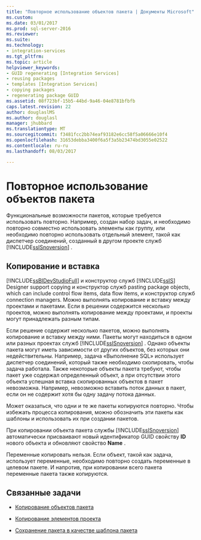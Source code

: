 ```yaml
---
title: "Повторное использование объектов пакета | Документы Microsoft"
ms.custom: 
ms.date: 03/01/2017
ms.prod: sql-server-2016
ms.reviewer: 
ms.suite: 
ms.technology:
- integration-services
ms.tgt_pltfrm: 
ms.topic: article
helpviewer_keywords:
- GUID regenerating [Integration Services]
- reusing packages
- templates [Integration Services]
- copying packages
- regenerating package GUID
ms.assetid: 08f723bf-15b5-44bd-9a46-04e8781bfbfb
caps.latest.revision: 22
author: douglaslMS
ms.author: douglasl
manager: jhubbard
ms.translationtype: MT
ms.sourcegitcommit: f3481fcc2bb74eaf93182e6cc58f5a06666e10f4
ms.openlocfilehash: 31653debba3400f6a5f3a5b23474bd3055e02522
ms.contentlocale: ru-ru
ms.lasthandoff: 08/03/2017

---
```

# <a name="reuse-of-package-objects"></a>Повторное использование объектов пакета
  Функциональные возможности пакетов, которые требуется использовать повторно. Например, создан набор задач, и необходимо повторно совместно использовать элементы как группу, или необходимо повторно использовать отдельный элемент, такой как диспетчер соединений, созданный в другом проекте служб [!INCLUDE[ssISnoversion](../includes/ssisnoversion-md.md)] .  
  
## <a name="copy-and-paste"></a>Копирование и вставка  
 [!INCLUDE[ssBIDevStudioFull](../includes/ssbidevstudiofull-md.md)] и конструктор служб [!INCLUDE[ssIS](../includes/ssis-md.md)] Designer support copying и конструктор служб pasting package objects, which can include control flow items, data flow items, и конструктор служб connection managers. Можно выполнять копирование и вставку между проектами и пакетами. Если в решении содержится несколько проектов, можно выполнять копирование между проектами, и проекты могут принадлежать разным типам.  
  
 Если решение содержит несколько пакетов, можно выполнять копирование и вставку между ними. Пакеты могут находиться в одном или разных проектах служб [!INCLUDE[ssISnoversion](../includes/ssisnoversion-md.md)] . Однако объекты пакета могут иметь зависимости от других объектов, без которых они недействительны. Например, задача «Выполнение SQL» использует диспетчер соединений, который также необходимо скопировать, чтобы задача работала. Также некоторые объекты пакета требуют, чтобы пакет уже содержал определенный объект, а при отсутствии этого объекта успешная вставка скопированных объектов в пакет невозможна. Например, невозможно вставить поток данных в пакет, если он не содержит хотя бы одну задачу потока данных.  
  
 Может оказаться, что одни и те же пакеты копируются повторно. Чтобы избежать процесса копирования, можно обозначить эти пакеты как шаблоны и использовать их при создании пакетов.  
  
 При копировании объекта пакета службы [!INCLUDE[ssISnoversion](../includes/ssisnoversion-md.md)] автоматически присваивают новый идентификатор GUID свойству **ID** нового объекта и обновляют свойство **Name** .  
  
 Переменные копировать нельзя. Если объект, такой как задача, использует переменные, необходимо повторно создать переменные в целевом пакете. И напротив, при копировании всего пакета переменные пакета также копируются.  
  
## <a name="related-tasks"></a>Связанные задачи  
  
-   [Копирование объектов пакета](../integration-services/copy-package-objects.md)  
  
-   [Копирование элементов проекта](http://msdn.microsoft.com/library/1606c54d-20f9-49f3-a4ef-caad83a772aa)  
  
-   [Сохранение пакета в качестве шаблона пакета](http://msdn.microsoft.com/library/efe66cec-3933-4f6e-8d35-fe3d300de66c)  
  
  
